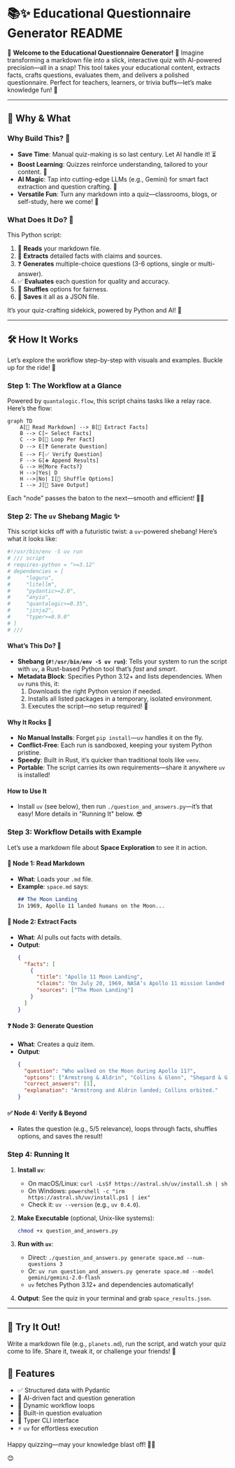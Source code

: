 # 📚✨ Educational Questionnaire Generator README

🎉 **Welcome to the Educational Questionnaire Generator!** 🎉 Imagine transforming a markdown file into a slick, interactive quiz with AI-powered precision—all in a snap! This tool takes your educational content, extracts facts, crafts questions, evaluates them, and delivers a polished questionnaire. Perfect for teachers, learners, or trivia buffs—let’s make knowledge fun! 🚀

---

## 🎯 Why & What

### Why Build This? 🤔
- **Save Time**: Manual quiz-making is so last century. Let AI handle it! ⏳
- **Boost Learning**: Quizzes reinforce understanding, tailored to your content. 🧠
- **AI Magic**: Tap into cutting-edge LLMs (e.g., Gemini) for smart fact extraction and question crafting. 🤖
- **Versatile Fun**: Turn any markdown into a quiz—classrooms, blogs, or self-study, here we come! 🎲

### What Does It Do? 🌟
This Python script:
1. 📖 **Reads** your markdown file.
2. 🧩 **Extracts** detailed facts with claims and sources.
3. ❓ **Generates** multiple-choice questions (3-6 options, single or multi-answer).
4. ✅ **Evaluates** each question for quality and accuracy.
5. 🔀 **Shuffles** options for fairness.
6. 💾 **Saves** it all as a JSON file.

It’s your quiz-crafting sidekick, powered by Python and AI! 🎨

---

## 🛠️ How It Works

Let’s explore the workflow step-by-step with visuals and examples. Buckle up for the ride! 🚗

### Step 1: The Workflow at a Glance
Powered by `quantalogic.flow`, this script chains tasks like a relay race. Here’s the flow:

```mermaid
graph TD
    A[📖 Read Markdown] --> B[🧠 Extract Facts]
    B --> C[✂️ Select Facts]
    C --> D[🔄 Loop Per Fact]
    D --> E[❓ Generate Question]
    E --> F[✅ Verify Question]
    F --> G[➕ Append Results]
    G --> H{More Facts?}
    H -->|Yes| D
    H -->|No| I[🔀 Shuffle Options]
    I --> J[💾 Save Output]
```

Each "node" passes the baton to the next—smooth and efficient! 🏃‍♂️

### Step 2: The `uv` Shebang Magic ✨
This script kicks off with a futuristic twist: a `uv`-powered shebang! Here’s what it looks like:

```python
#!/usr/bin/env -S uv run
# /// script
# requires-python = ">=3.12"
# dependencies = [
#     "loguru",
#     "litellm",
#     "pydantic>=2.0",
#     "anyio",
#     "quantalogic>=0.35",
#     "jinja2",
#     "typer>=0.9.0"
# ]
# ///
```

#### What’s This Do? 🧐
- **Shebang (`#!/usr/bin/env -S uv run`)**: Tells your system to run the script with `uv`, a Rust-based Python tool that’s *fast* and *smart*.
- **Metadata Block**: Specifies Python 3.12+ and lists dependencies. When `uv` runs this, it:
  1. Downloads the right Python version if needed.
  2. Installs all listed packages in a temporary, isolated environment.
  3. Executes the script—no setup required! 🚀

#### Why It Rocks 🌟
- **No Manual Installs**: Forget `pip install`—`uv` handles it on the fly.
- **Conflict-Free**: Each run is sandboxed, keeping your system Python pristine.
- **Speedy**: Built in Rust, it’s quicker than traditional tools like `venv`.
- **Portable**: The script carries its own requirements—share it anywhere `uv` is installed!

#### How to Use It
- Install `uv` (see below), then run `./question_and_answers.py`—it’s that easy! More details in "Running It" below. 😎

### Step 3: Workflow Details with Example
Let’s use a markdown file about **Space Exploration** to see it in action.

#### 📖 Node 1: Read Markdown
- **What**: Loads your `.md` file.
- **Example**: `space.md` says:
  ```markdown
  ## The Moon Landing
  In 1969, Apollo 11 landed humans on the Moon...
  ```

#### 🧠 Node 2: Extract Facts
- **What**: AI pulls out facts with details.
- **Output**:
  ```json
  {
    "facts": [
      {
        "title": "Apollo 11 Moon Landing",
        "claims": "On July 20, 1969, NASA’s Apollo 11 mission landed humans on the Moon. Neil Armstrong and Buzz Aldrin walked the surface, while Michael Collins orbited. It was a historic milestone, meeting Kennedy’s 1961 goal despite technical hurdles.",
        "sources": ["The Moon Landing"]
      }
    ]
  }
  ```

#### ❓ Node 3: Generate Question
- **What**: Creates a quiz item.
- **Output**:
  ```json
  {
    "question": "Who walked on the Moon during Apollo 11?",
    "options": ["Armstrong & Aldrin", "Collins & Glenn", "Shepard & Grissom"],
    "correct_answers": [1],
    "explanation": "Armstrong and Aldrin landed; Collins orbited."
  }
  ```

#### ✅ Node 4: Verify & Beyond
- Rates the question (e.g., 5/5 relevance), loops through facts, shuffles options, and saves the result!

### Step 4: Running It
1. **Install `uv`**:
   - On macOS/Linux: `curl -LsSf https://astral.sh/uv/install.sh | sh`
   - On Windows: `powershell -c "irm https://astral.sh/uv/install.ps1 | iex"`
   - Check it: `uv --version` (e.g., `uv 0.4.0`).

2. **Make Executable** (optional, Unix-like systems):
   ```bash
   chmod +x question_and_answers.py
   ```

3. **Run with `uv`**:
   - Direct: `./question_and_answers.py generate space.md --num-questions 3`
   - Or: `uv run question_and_answers.py generate space.md --model gemini/gemini-2.0-flash`
   - `uv` fetches Python 3.12+ and dependencies automatically!

4. **Output**: See the quiz in your terminal and grab `space_results.json`.

---

## 🚀 Try It Out!
Write a markdown file (e.g., `planets.md`), run the script, and watch your quiz come to life. Share it, tweak it, or challenge your friends! 🎉

## 🌟 Features
- ✅ Structured data with Pydantic
- 🤖 AI-driven fact and question generation
- 🔄 Dynamic workflow loops
- 💯 Built-in question evaluation
- 📝 Typer CLI interface
- ⚡ `uv` for effortless execution

Happy quizzing—may your knowledge blast off! 🌌✨

😊